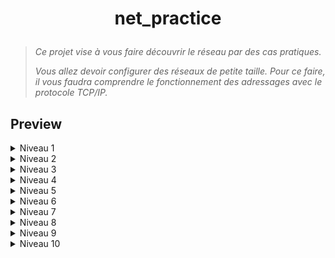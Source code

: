 # <p align="center">net_practice</p>
> *Ce projet vise à vous faire découvrir le réseau par des cas pratiques.*
>
> *Vous allez devoir configurer des réseaux de petite taille. Pour ce faire, il vous faudra comprendre le fonctionnement des adressages avec le protocole TCP/IP.*

## Preview
<details><summary>Niveau 1</summary>

![](https://github.com/Skalyaeve/images-1/blob/main/screenshot/netpractice1.png)
</details>
<details><summary>Niveau 2</summary>

![](https://github.com/Skalyaeve/images-1/blob/main/screenshot/netpractice2.png)
</details>
<details><summary>Niveau 3</summary>

![](https://github.com/Skalyaeve/images-1/blob/main/screenshot/netpractice3.png)
</details>
<details><summary>Niveau 4</summary>

![](https://github.com/Skalyaeve/images-1/blob/main/screenshot/netpractice4.png)
</details>
<details><summary>Niveau 5</summary>

![](https://github.com/Skalyaeve/images-1/blob/main/screenshot/netpractice5.png)
</details>
<details><summary>Niveau 6</summary>

![](https://github.com/Skalyaeve/images-1/blob/main/screenshot/netpractice6.png)
</details>
<details><summary>Niveau 7</summary>

![](https://github.com/Skalyaeve/images-1/blob/main/screenshot/netpractice7.png)
</details>
<details><summary>Niveau 8</summary>

![](https://github.com/Skalyaeve/images-1/blob/main/screenshot/netpractice8.png)
</details>
<details><summary>Niveau 9</summary>

![](https://github.com/Skalyaeve/images-1/blob/main/screenshot/netpractice9.png)
</details>
<details><summary>Niveau 10</summary>

![](https://github.com/Skalyaeve/images-1/blob/main/screenshot/netpractice10.png)
</details>
